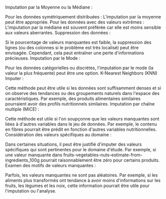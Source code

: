Imputation par la Moyenne ou la Médiane :

Pour les données symétriquement distribuées : L'imputation par la moyenne peut être appropriée.
Pour les données avec des valeurs extrêmes : L'imputation par la médiane est souvent préférée car elle est moins sensible aux valeurs aberrantes.
Suppression des données :

Si le pourcentage de valeurs manquantes est faible, la suppression des lignes (ou des colonnes si le problème est très localisé) peut être envisagée. Cependant, cela peut entraîner une perte d'informations précieuses.
Imputation par le Mode :

Pour les données catégorielles ou discrètes, l'imputation par le mode (la valeur la plus fréquente) peut être une option.
K-Nearest Neighbors (KNN) Imputer :

Cette méthode peut être utile si les données sont suffisamment denses et si on observe des tendances ou des groupements naturels dans l'espace des caractéristiques. Par exemple, des produits alimentaires similaires pourraient avoir des profils nutritionnels similaires.
Imputation par chaîne multiple (MICE) :

Cette méthode est utile si l'on soupçonne que les valeurs manquantes sont liées à d'autres variables dans le jeu de données. Par exemple, le contenu en fibres pourrait être prédit en fonction d'autres variables nutritionnelles.
Considération des valeurs spécifiques au domaine :

Dans certaines situations, il peut être justifié d'imputer des valeurs spécifiques qui sont pertinentes pour le domaine d'étude. Par exemple, si une valeur manquante dans fruits-vegetables-nuts-estimate-from-ingredients_100g pourrait raisonnablement être zéro pour certains produits.
Examen des motifs de valeurs manquantes :

Parfois, les valeurs manquantes ne sont pas aléatoires. Par exemple, si les aliments plus transformés ont tendance à avoir moins d'informations sur les fruits, les légumes et les noix, cette information pourrait être utile pour l'imputation ou l'analyse.
